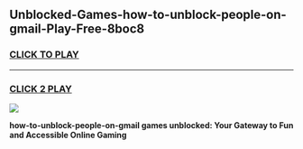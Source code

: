 
## Unblocked-Games-how-to-unblock-people-on-gmail-Play-Free-8boc8
<h3>
<a href="https://premium76.site?title=how-to-unblock-people-on-gmail&ref=21A">CLICK TO PLAY</a></h3>
<hr>

<h3>
<a href="https://premium76.site?title=how-to-unblock-people-on-gmail&ref=21A">CLICK 2 PLAY</a>
  
</h3>

<a href="https://premium76.site?title=how-to-unblock-people-on-gmail&ref=21A"><img src="https://clearcache.store/games.png"></a>


**how-to-unblock-people-on-gmail games unblocked: Your Gateway to Fun and Accessible Online Gaming**
